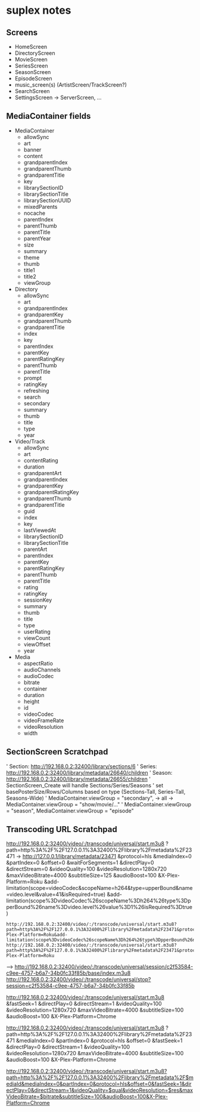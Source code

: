# suplex notes #

## Screens ##

* HomeScreen
* DirectoryScreen
* MovieScreen
* SeriesScreen
* SeasonScreen
* EpisodeScreen
* music_screen(s) (ArtistScreen/TrackScreen?)
* SearchScreen
* SettingsScreen -> ServerScreen, ...

## MediaContainer fields ##

* MediaContainer
    * allowSync
    * art
    * banner
    * content
    * grandparentIndex
    * grandparentThumb
    * grandparentTitle
    * key
    * librarySectionID
    * librarySectionTitle
    * librarySectionUUID
    * mixedParents
    * nocache
    * parentIndex
    * parentThumb
    * parentTitle
    * parentYear
    * size
    * summary
    * theme
    * thumb
    * title1
    * title2
    * viewGroup
* Directory
    * allowSync
    * art
    * grandparentIndex
    * grandparentKey
    * grandparentThumb
    * grandparentTitle
    * index
    * key
    * parentIndex
    * parentKey
    * parentRatingKey
    * parentThumb
    * parentTitle
    * prompt
    * ratingKey
    * refreshing
    * search
    * secondary
    * summary
    * thumb
    * title
    * type
    * year
* Video/Track
    * allowSync
    * art
    * contentRating
    * duration
    * grandparentArt
    * grandparentIndex
    * grandparentKey
    * grandparentRatingKey
    * grandparentThumb
    * grandparentTitle
    * guid
    * index
    * key
    * lastViewedAt
    * librarySectionID
    * librarySectionTitle
    * parentArt
    * parentIndex
    * parentKey
    * parentRatingKey
    * parentThumb
    * parentTitle
    * rating
    * ratingKey
    * sessionKey
    * summary
    * thumb
    * title
    * type
    * userRating
    * viewCount
    * viewOffset
    * year
* Media
    * aspectRatio
    * audioChannels
    * audioCodec
    * bitrate
    * container
    * duration
    * height
    * id
    * videoCodec
    * videoFrameRate
    * videoResolution
    * width

## SectionScreen Scratchpad ##

' Section: http://192.168.0.2:32400/library/sections/6
' Series:  http://192.168.0.2:32400/library/metadata/26640/children
' Season:  http://192.168.0.2:32400/library/metadata/26655/children
' SectionScreen_Create will handle Sections/Series/Seasons
' set basePosterSize/Rows/Columns based on type (Sections-Tall, Series-Tall, Seasons-Wide)
' MediaContainer.viewGroup = "secondary", -> all -> MediaContainer.viewGroup = "show/movie/..."
' MediaContainer.viewGroup = "season", MediaContainer.viewGroup = "episode"

## Transcoding URL Scratchpad ##

http://192.168.0.2:32400/video/:/transcode/universal/start.m3u8
    ?path=http%3A%2F%2F127.0.0.1%3A32400%2Flibrary%2Fmetadata%2F23471 -> http://127.0.0.1/library/metadata/23471
    &protocol=hls
    &mediaIndex=0
    &partIndex=0
    &offset=0
    &waitForSegments=1
    &directPlay=0
    &directStream=0
    &videoQuality=100
    &videoResolution=1280x720
    &maxVideoBitrate=4000
    &subtitleSize=125
    &audioBoost=100
    &X-Plex-Platform=Roku
    &add-limitation(scope=videoCodec&scopeName=h264&type=upperBound&name=video.level&value=41&isRequired=true)
    &add-limitation(scope%3DvideoCodec%26scopeName%3Dh264%26type%3DpperBound%26name%3Dvideo.level%26value%3D1%26isRequired%3Dtrue)

    http://192.168.0.2:32400/video/:/transcode/universal/start.m3u8?path=http%3A%2F%2F127.0.0.1%3A32400%2Flibrary%2Fmetadata%2F23471&protocol=hls&mediaIndex=0&partIndex=0&offset=0&waitForSegments=1&directPlay=0&directStream=0&videoQuality=100&videoResolution=1280x720&maxVideoBitrate=4000&subtitleSize=125&audioBoost=100&X-Plex-Platform=Roku&add-limitation(scope%3DvideoCodec%26scopeName%3Dh264%26type%3DpperBound%26name%3Dvideo.level%26value%3D1%26isRequired%3Dtrue)
    http://192.168.0.2:32400/video/:/transcode/universal/start.m3u8?path=http%3A%2F%2F127.0.0.1%3A32400%2Flibrary%2Fmetadata%2F23471&protocol=hls&mediaIndex=0&partIndex=0&offset=0&waitForSegments=1&directPlay=0&directStream=0&videoQuality=100&videoResolution=1280x720&maxVideoBitrate=4000&subtitleSize=125&audioBoost=100&X-Plex-Platform=Roku
-->
    http://192.168.0.2:32400/video/:/transcode/universal/session/c2f53584-c9ee-4757-b6a7-34b0fc33f85b/base/index.m3u8
    http://192.168.0.2:32400/video/:/transcode/universal/stop?session=c2f53584-c9ee-4757-b6a7-34b0fc33f85b

http://192.168.0.2:32400/video/:/transcode/universal/start.m3u8
    &fastSeek=1
    &directPlay=0
    &directStream=1
    &videoQuality=100
    &videoResolution=1280x720
    &maxVideoBitrate=4000
    &subtitleSize=100
    &audioBoost=100
    &X-Plex-Platform=Chrome

http://192.168.0.2:32400/video/:/transcode/universal/start.m3u8
    ?path=http%3A%2F%2F127.0.0.1%3A32400%2Flibrary%2Fmetadata%2F23471
    &mediaIndex=0
    &partIndex=0
    &protocol=hls
    &offset=0
    &fastSeek=1
    &directPlay=0
    &directStream=1
    &videoQuality=100
    &videoResolution=1280x720
    &maxVideoBitrate=4000
    &subtitleSize=100
    &audioBoost=100
    &X-Plex-Platform=Chrome

http://192.168.0.2:32400/video/:/transcode/universal/start.m3u8?path=http%3A%2F%2F127.0.0.1%3A32400%2Flibrary%2Fmetadata%2F$mediaId&mediaIndex=0&partIndex=0&protocol=hls&offset=0&fastSeek=1&directPlay=0&directStream=1&videoQuality=$qual&videoResolution=$res&maxVideoBitrate=$bitrate&subtitleSize=100&audioBoost=100&X-Plex-Platform=Chrome
